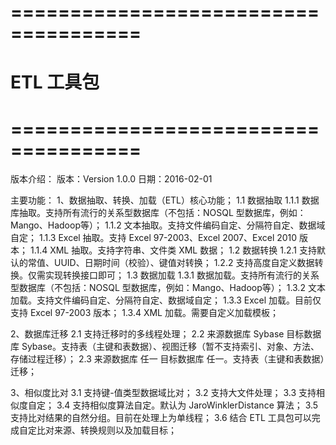 # =====================================
# ETL 工具包
# =====================================

版本介绍：
版本：Version 1.0.0
日期：2016-02-01

主要功能：
1、数据抽取、转换、加载（ETL）核心功能；
  1.1 数据抽取
    1.1.1 数据库抽取。支持所有流行的关系型数据库（不包括：NOSQL 型数据库，例如：Mango、Hadoop等）；
    1.1.2 文本抽取。支持文件编码自定、分隔符自定、数据域自定；
    1.1.3 Excel 抽取。支持 Excel 97-2003、Excel 2007、Excel 2010 版本；
    1.1.4 XML 抽取。支持字符串、文件类 XML 数据；
  1.2 数据转换
    1.2.1 支持默认的常值、UUID、日期时间（校验）、键值对转换；
    1.2.2 支持高度自定义数据转换。仅需实现转换接口即可；
  1.3 数据加载
    1.3.1 数据加载。支持所有流行的关系型数据库（不包括：NOSQL 型数据库，例如：Mango、Hadoop等）；
    1.3.2 文本加载。支持文件编码自定、分隔符自定、数据域自定；
    1.3.3 Excel 加载。目前仅支持 Excel 97-2003 版本；
    1.3.4 XML 加载。需要自定义加载模板；

2、数据库迁移
  2.1 支持迁移时的多线程处理；
  2.2 来源数据库 Sybase 目标数据库 Sybase。支持表（主键和表数据）、视图迁移（暂不支持索引、对象、方法、存储过程迁移）；
  2.3 来源数据库 任一 目标数据库 任一。支持表（主键和表数据）迁移；

3、相似度比对
  3.1 支持键-值类型数据域比对；
  3.2 支持大文件处理；
  3.3 支持相似度自定；
  3.4 支持相似度算法自定。默认为 JaroWinklerDistance 算法；
  3.5 支持比对结果的自然分组。目前在处理上为单线程；
  3.6 结合 ETL 工具包可以完成自定比对来源、转换规则以及加载目标；

